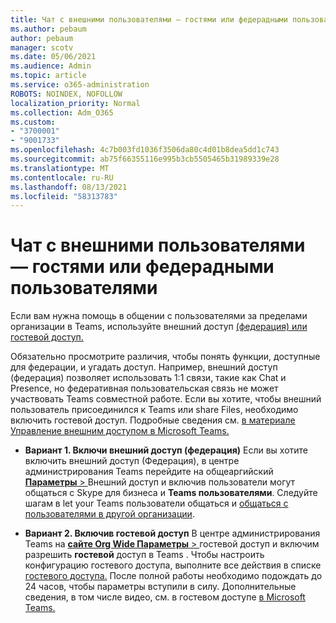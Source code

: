 ```yaml
---
title: Чат с внешними пользователями — гостями или федерадными пользователями
ms.author: pebaum
author: pebaum
manager: scotv
ms.date: 05/06/2021
ms.audience: Admin
ms.topic: article
ms.service: o365-administration
ROBOTS: NOINDEX, NOFOLLOW
localization_priority: Normal
ms.collection: Adm_O365
ms.custom:
- "3700001"
- "9001733"
ms.openlocfilehash: 4c7b003fd1036f3506da80c4d01b8dea5dd1c743
ms.sourcegitcommit: ab75f66355116e995b3cb5505465b31989339e28
ms.translationtype: MT
ms.contentlocale: ru-RU
ms.lasthandoff: 08/13/2021
ms.locfileid: "58313783"
---
```

# <a name="chat-with-external-users---guests-or-federated-users"></a>Чат с внешними пользователями — гостями или федерадными пользователями

Если вам нужна помощь в общении с пользователями за пределами организации в Teams, используйте внешний доступ [(федерация) или гостевой доступ.](https://docs.microsoft.com/microsoftteams/manage-external-access#external-access-vs-guest-access)

Обязательно просмотрите различия, чтобы понять функции, доступные для федерации, и угадать доступ. Например, внешний доступ (федерация) позволяет использовать 1:1 связи, такие как Chat и Presence, но федеративная пользовательская связь не может участвовать Teams совместной работе. Если вы хотите, чтобы внешний пользователь присоединился к Teams или share Files, необходимо включить гостевой доступ. Подробные сведения см. [в материале Управление внешним доступом в Microsoft Teams.](https://docs.microsoft.com/microsoftteams/manage-external-access#external-access-vs-guest-access)

- **Вариант 1. Включи внешний доступ (федерация)** Если вы хотите включить внешний доступ (Федерация), в центре администрирования Teams перейдите на общеаргийский [ **Параметры**  > ](https://admin.teams.microsoft.com/company-wide-settings/external-communications) Внешний доступ и включив пользователи могут общаться с Skype для бизнеса и **Teams пользователями**. Следуйте шагам в let your Teams пользователи общаться и [общаться с пользователями в другой организации](https://docs.microsoft.com/microsoftteams/manage-external-access#let-your-teams-users-chat-and-communicate-with-users-in-another-organization).

- **Вариант 2. Включив гостевой доступ** В центре администрирования Teams на [ **сайте Org Wide Параметры**  > ](https://admin.teams.microsoft.com/company-wide-settings/guest-configuration) гостевой доступ и включим разрешить **гостевой** доступ в Teams . Чтобы настроить конфигурацию гостевого доступа, выполните все действия в списке [гостевого доступа.](https://docs.microsoft.com/microsoftteams/guest-access-checklist) После полной работы необходимо подождать до 24 часов, чтобы параметры вступили в силу. Дополнительные сведения, в том числе видео, см. в гостевом доступе [в Microsoft Teams.](https://docs.microsoft.com/microsoftteams/guest-access)